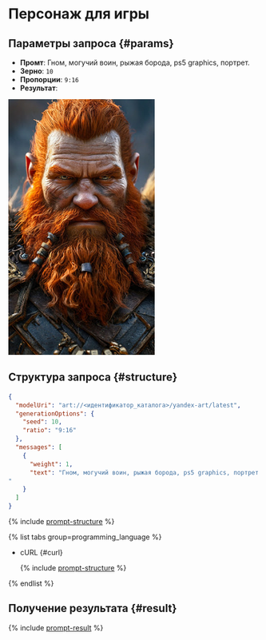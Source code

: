 # Персонаж для игры

## Параметры запроса {#params}

* **Промт**: Гном, могучий воин, рыжая борода, ps5 graphics, портрет.
* **Зерно**: `10`
* **Пропорции**: `9:16`
* **Результат**:

![ideas-character](../../../_assets/yandexgpt/ideas-character.jpg)

## Структура запроса {#structure}

```json
{
  "modelUri": "art://<идентификатор_каталога>/yandex-art/latest",
  "generationOptions": {
    "seed": 10,
    "ratio": "9:16"
  },
  "messages": [
    {
      "weight": 1,
      "text": "Гном, могучий воин, рыжая борода, ps5 graphics, портрет
"
    }
  ]
}
```

{% include [prompt-structure](../../../_includes/foundation-models/yandexart/api-parameters.md) %}

{% list tabs group=programming_language %}

- cURL {#curl}

  {% include [prompt-structure](../../../_includes/foundation-models/yandexart/prompt-request.md) %}

{% endlist %}

## Получение результата {#result}

{% include [prompt-result](../../../_includes/foundation-models/yandexart/prompt-result.md) %}

